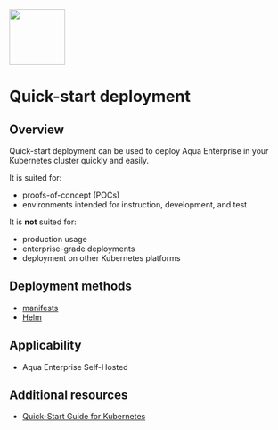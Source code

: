 <img src="https://avatars3.githubusercontent.com/u/12783832?s=200&v=4" height="100" width="100" />

# Quick-start deployment

## Overview

Quick-start deployment can be used to deploy Aqua Enterprise in your Kubernetes cluster quickly and easily. 

It is suited for:
- proofs-of-concept (POCs)
- environments intended for instruction, development, and test

It is **not** suited for:
- production usage
- enterprise-grade deployments
- deployment on other Kubernetes platforms

## Deployment methods
- [manifests](./kubernetes_and_openshift/manifests)
- [Helm](./kubernetes_and_openshift/helm)

## Applicability
- Aqua Enterprise Self-Hosted

## Additional resources
- [Quick-Start Guide for Kubernetes](https://docs.aquasec.com/docs/quick-start-guide-for-kubernetes)